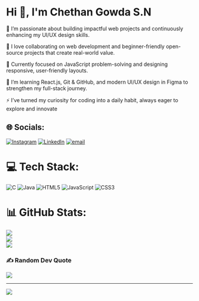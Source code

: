 <h1>Hi 👋, I'm Chethan Gowda S.N</h1>

🔭 I’m passionate about building impactful web projects and continuously enhancing my UI/UX design skills.

🤝 I love collaborating on web development and beginner-friendly open-source projects that create real-world value.

🧠 Currently focused on JavaScript problem-solving and designing responsive, user-friendly layouts.

🌱 I’m learning React.js, Git & GitHub, and modern UI/UX design in Figma to strengthen my full-stack journey.

⚡ I’ve turned my curiosity for coding into a daily habit, always eager to explore and innovate


## 🌐 Socials:
[![Instagram](https://img.shields.io/badge/Instagram-%23E4405F.svg?logo=Instagram&logoColor=white)](https://instagram.com/chethan.___.gowda13) [![LinkedIn](https://img.shields.io/badge/LinkedIn-%230077B5.svg?logo=linkedin&logoColor=white)](https://linkedin.com/in/www.linkedin.com/in/chethan-gowda-s-n-abb165329) [![email](https://img.shields.io/badge/Email-D14836?logo=gmail&logoColor=white)](mailto:iamchethan2813@gmail.com) 

# 💻 Tech Stack:
![C](https://img.shields.io/badge/c-%2300599C.svg?style=flat&logo=c&logoColor=white) ![Java](https://img.shields.io/badge/java-%23ED8B00.svg?style=flat&logo=openjdk&logoColor=white) ![HTML5](https://img.shields.io/badge/html5-%23E34F26.svg?style=flat&logo=html5&logoColor=white) ![JavaScript](https://img.shields.io/badge/javascript-%23323330.svg?style=flat&logo=javascript&logoColor=%23F7DF1E) ![CSS3](https://img.shields.io/badge/css3-%231572B6.svg?style=flat&logo=css3&logoColor=white)
# 📊 GitHub Stats:
![](https://github-readme-stats.vercel.app/api?username=chethangowda-web&theme=dark&hide_border=true&include_all_commits=true&count_private=true)<br/>
![](https://nirzak-streak-stats.vercel.app/?user=chethangowda-web&theme=dark&hide_border=true)<br/>
![](https://github-readme-stats.vercel.app/api/top-langs/?username=chethangowda-web&theme=dark&hide_border=true&include_all_commits=true&count_private=true&layout=compact)

### ✍️ Random Dev Quote
![](https://quotes-github-readme.vercel.app/api?type=horizontal&theme=radical)

---
[![](https://visitcount.itsvg.in/api?id=chethangowda-web&icon=0&color=0)](https://visitcount.itsvg.in)

<!-- Proudly created with GPRM ( https://gprm.itsvg.in ) -->
